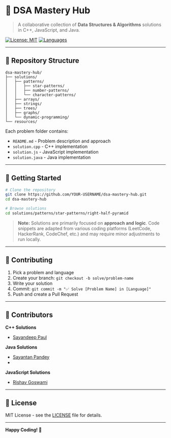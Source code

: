 # 🚀 DSA Mastery Hub

> A collaborative collection of **Data Structures & Algorithms** solutions in C++, JavaScript, and Java.

[![License: MIT](https://img.shields.io/badge/License-MIT-yellow.svg)](LICENSE)
[![Languages](https://img.shields.io/badge/Languages-C++%20%7C%20JavaScript%20%7C%20Java-blue)]()

---

## 📁 Repository Structure

```
dsa-mastery-hub/
├── solutions/
│   ├── patterns/
│   │   ├── star-patterns/
│   │   ├── number-patterns/
│   │   └── character-patterns/
│   ├── arrays/
│   ├── strings/
│   ├── trees/
│   ├── graphs/
│   └── dynamic-programming/
└── resources/
```

Each problem folder contains:

- `README.md` - Problem description and approach
- `solution.cpp` - C++ implementation
- `solution.js` - JavaScript implementation
- `solution.java` - Java implementation

---

## 🚀 Getting Started

```bash
# Clone the repository
git clone https://github.com/YOUR-USERNAME/dsa-mastery-hub.git
cd dsa-mastery-hub

# Browse solutions
cd solutions/patterns/star-patterns/right-half-pyramid
```

> **Note:** Solutions are primarily focused on **approach and logic**. Code snippets are adapted from various coding platforms (LeetCode, HackerRank, CodeChef, etc.) and may require minor adjustments to run locally.

---

## 🤝 Contributing

1. Pick a problem and language
2. Create your branch: `git checkout -b solve/problem-name`
3. Write your solution
4. Commit: `git commit -m "✅ Solve [Problem Name] in [Language]"`
5. Push and create a Pull Request

---

## 👥 Contributors

**C++ Solutions**

- [Sayandeep Paul](https://github.com/sayandeep-paul)

**Java Solutions**

- [Sayantan Pandey](https://github.com/sayantan-pandey)
- 
**JavaScript Solutions**

- [Rishav Goswami](https://github.com/rishav-goswami)

---

## 📝 License

MIT License - see the [LICENSE](LICENSE) file for details.

---

**Happy Coding! 🎯**
